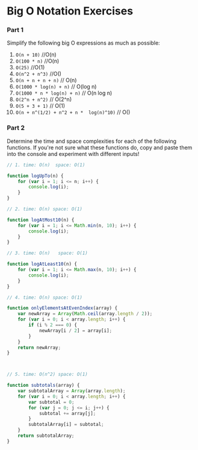 # Big O Notation Exercises

### Part 1

Simplify the following big O expressions as much as possible:

1. `O(n + 10)` //O(n)
2. `O(100 * n)` //O(n)
3. `O(25)` //O(1)
4. `O(n^2 + n^3)` //O()
5. `O(n + n + n + n)` // O(n)
6. `O(1000 * log(n) + n)` // O(log n)
7. `O(1000 * n * log(n) + n)` // O(n log n)
8. `O(2^n + n^2)` // O(2^n)
9. `O(5 + 3 + 1)` // O(1)
10. `O(n + n^(1/2) + n^2 + n *  log(n)^10)` // O()

### Part 2

Determine the time and space complexities for each of the following functions. If you're not sure what these functions do, copy and paste them into the console and experiment with different inputs!


```js
// 1. time: O(n)  space: O(1)

function logUpTo(n) {
    for (var i = 1; i <= n; i++) {
        console.log(i);
    }
}

// 2. time: O(n) space: O(1)

function logAtMost10(n) {
    for (var i = 1; i <= Math.min(n, 10); i++) {
        console.log(i);
    }
}

// 3. time: O(n)   space: O(1)

function logAtLeast10(n) {
    for (var i = 1; i <= Math.max(n, 10); i++) {
        console.log(i);
    }
}

// 4. time: O(n) space: O(1)

function onlyElementsAtEvenIndex(array) {
    var newArray = Array(Math.ceil(array.length / 2));
    for (var i = 0; i < array.length; i++) {
        if (i % 2 === 0) {
            newArray[i / 2] = array[i];
        }
    }
    return newArray;
}



// 5. time: O(n^2) space: O(1)

function subtotals(array) {
    var subtotalArray = Array(array.length);
    for (var i = 0; i < array.length; i++) {
        var subtotal = 0;
        for (var j = 0; j <= i; j++) {
            subtotal += array[j];
        }
        subtotalArray[i] = subtotal;
    }
    return subtotalArray;
}
```
